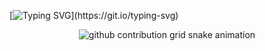 [![Typing SVG](https://readme-typing-svg.herokuapp.com?color=%2336BCF7&lines=Hello+there!)](https://git.io/typing-svg)

<div align="center">
<picture>
  <source media="(prefers-color-scheme: dark)" srcset="https://raw.githubusercontent.com/your_profile_name/your_repository_name/output/github-contribution-grid-snake-dark.svg">
  <source media="(prefers-color-scheme: light)" srcset="https://raw.githubusercontent.com/your_profile_name/your_repository_name/output/github-contribution-grid-snake.svg">
  <img alt="github contribution grid snake animation" src="https://raw.githubusercontent.com/your_profile_name/your_repository_name/output/github-contribution-grid-snake.svg">
</picture>
</div>

<!--
**just-yagodkin/just-yagodkin** is a ✨ _special_ ✨ repository because its `README.md` (this file) appears on your GitHub profile.

Here are some ideas to get you started:

- 🔭 I’m currently working on ...
- 🌱 I’m currently learning ...
- 👯 I’m looking to collaborate on ...
- 🤔 I’m looking for help with ...
- 💬 Ask me about ...
- 📫 How to reach me: ...
- 😄 Pronouns: ...
- ⚡ Fun fact: ...
-->
